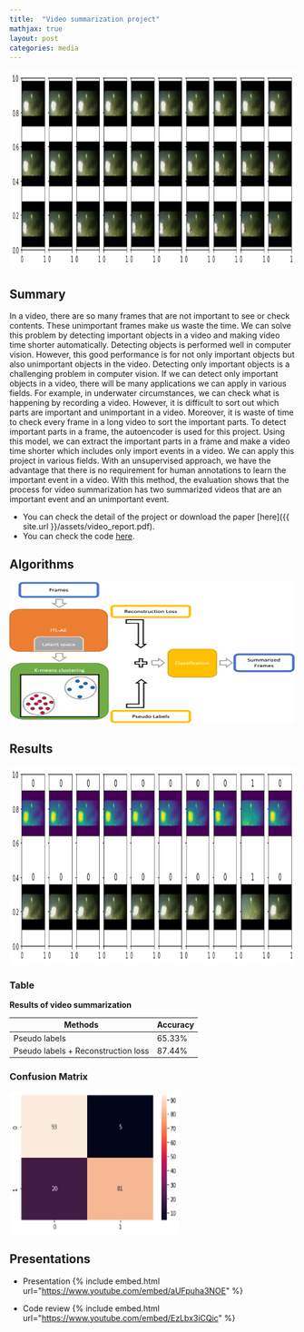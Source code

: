 ```yaml
---
title:  "Video summarization project"
mathjax: true
layout: post
categories: media
---
```


<img src="https://github.com/GijungLee/Video_summarization_project/blob/main/data/Unknown-14.png" width="1000" height="350">


## Summary

In a video, there are so many frames that are not important to see or check contents. These unimportant frames make us waste the time. We can solve this problem by detecting important objects in a video and making video time shorter automatically. Detecting objects is performed well in computer vision. However, this good performance is for not only important objects but also unimportant objects in the video. Detecting only important objects is a challenging problem in computer vision. If we can detect only important objects in a video, there will be many applications we can apply in various fields. For example, in underwater circumstances, we can check what is happening by recording a video. However, it is difficult to sort out which parts are important and unimportant in a video. Moreover, it is waste of time to check every frame in a long video to sort the important parts. To detect important parts in a frame, the autoencoder is used for this project. Using this model, we can extract the important parts in a frame and make a video time shorter which includes only import events in a video. We can apply this project in various fields. With an unsupervised approach, we have the advantage that there is no requirement for human annotations to learn the important event in a video. With this method, the evaluation shows that the process for video summarization has two summarized videos that are an important event and an unimportant event.

- You can check the detail of the project or download the paper [here]({{ site.url }}/assets/video_report.pdf).
- You can check the code [here](https://github.com/GijungLee/Video_summarization_project).

## Algorithms

<img src="https://github.com/GijungLee/Video_summarization_project/raw/main/data/Picture2.png" width="1000" height="250">

## Results

<img src="https://github.com/GijungLee/Video_summarization_project/raw/main/data/download.png" width="1000" height="350">

### Table

**Results of video summarization** 

| Methods | Accuracy |
| -------- | -------- |
| Pseudo labels | 65.33% |
| Pseudo labels + Reconstruction loss | 87.44% |

### Confusion Matrix

<img src="https://github.com/GijungLee/Video_summarization_project/raw/main/data/Picture4.png" width="300" height="250">

## Presentations
- Presentation
{% include embed.html url="https://www.youtube.com/embed/aUFpuha3NOE" %}

- Code review
{% include embed.html url="https://www.youtube.com/embed/EzLbx3iCQic" %}
